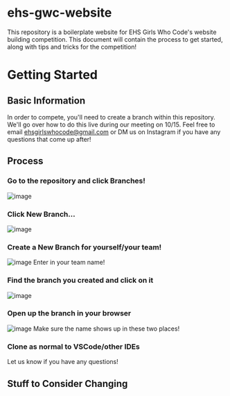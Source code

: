 # ehs-gwc-website
This repository is a boilerplate website for EHS Girls Who Code's website building competition. This document will contain the process to get started, along with tips and tricks for the competition!
# Getting Started
## Basic Information
In order to compete, you'll need to create a branch within this repository. We'll go over how to do this live during our meeting on 10/15. Feel free to email [ehsgirlswhocode@gmail.com](mailto:ehsgirlswhocode@gmail.com) or DM us on Instagram if you have any questions that come up after!
## Process
### Go to the repository and click Branches!
![image](https://github.com/user-attachments/assets/c9d828b7-b9a8-42a9-b81c-2c922acb7d2e)
### Click New Branch...
![image](https://github.com/user-attachments/assets/c788ed2c-8bab-409f-a04a-18469f651f05)
### Create a New Branch for yourself/your team!
![image](https://github.com/user-attachments/assets/be2bbde0-8b71-417d-af9a-1bb5fd44282f)
Enter in your team name!
### Find the branch you created and click on it
![image](https://github.com/user-attachments/assets/ac26fa3d-2de6-4d33-9676-5e7f434e2f80)
### Open up the branch in your browser
![image](https://github.com/user-attachments/assets/54c61485-27f5-4a24-92d4-3947e0f0b8c0)
Make sure the name shows up in these two places!
### Clone as normal to VSCode/other IDEs
Let us know if you have any questions!
## Stuff to Consider Changing



